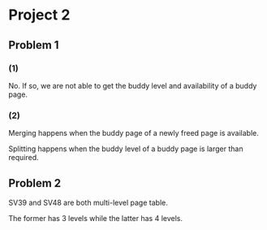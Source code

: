 # Project 2
## Problem 1
### (1)
No. If so, we are not able to get the buddy level and availability of a buddy page.
### (2)
Merging happens when the buddy page of a newly freed page is available.

Splitting happens when the buddy level of a buddy page is larger than required.
## Problem 2
SV39 and SV48 are both multi-level page table.

The former has 3 levels while the latter has 4 levels.